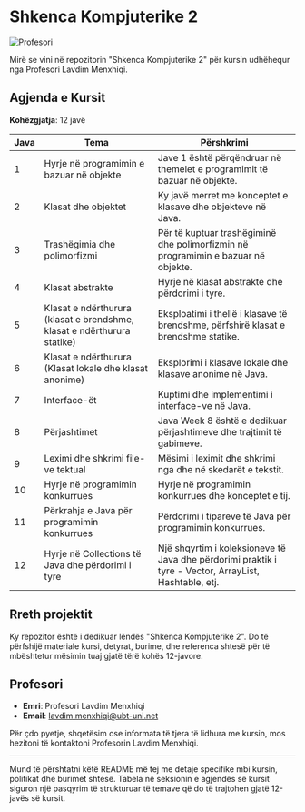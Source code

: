 # Shkenca Kompjuterike 2

![Profesori](https://www.ubt-uni.net/wp-content/uploads/2017/05/IMG_0035-min-scaled.jpg) <!-- Zëvendëso me foton e profesorit -->

Mirë se vini në repozitorin "Shkenca Kompjuterike 2" për kursin udhëhequr nga Profesori Lavdim Menxhiqi.

## Agjenda e Kursit

**Kohëzgjatja**: 12 javë

| Java | Tema                                                                    | Përshkrimi                                                                                            |
| ---- | ----------------------------------------------------------------------- | ----------------------------------------------------------------------------------------------------- |
| 1    | Hyrje në programimin e bazuar në objekte                                | Jave 1 është përqëndruar në themelet e programimit të bazuar në objekte.                              |
| 2    | Klasat dhe objektet                                                     | Ky javë merret me konceptet e klasave dhe objekteve në Java.                                          |
| 3    | Trashëgimia dhe polimorfizmi                                            | Për të kuptuar trashëgiminë dhe polimorfizmin në programimin e bazuar në objekte.                     |
| 4    | Klasat abstrakte                                                        | Hyrje në klasat abstrakte dhe përdorimi i tyre.                                                       |
| 5    | Klasat e ndërthurura (klasat e brendshme, klasat e ndërthurura statike) | Eksploatimi i thellë i klasave të brendshme, përfshirë klasat e brendshme statike.                    |
| 6    | Klasat e ndërthurura (Klasat lokale dhe klasat anonime)                 | Eksplorimi i klasave lokale dhe klasave anonime në Java.                                              |
| 7    | Interface-ët                                                            | Kuptimi dhe implementimi i interface-ve në Java.                                                      |
| 8    | Përjashtimet                                                            | Java Week 8 është e dedikuar përjashtimeve dhe trajtimit të gabimeve.                                 |
| 9    | Leximi dhe shkrimi file-ve tektual                                      | Mësimi i leximit dhe shkrimi nga dhe në skedarët e tekstit.                                           |
| 10   | Hyrje në programimin konkurrues                                         | Hyrje në programimin konkurrues dhe konceptet e tij.                                                  |
| 11   | Përkrahja e Java për programimin konkurrues                             | Përdorimi i tipareve të Java për programimin konkurrues.                                              |
| 12   | Hyrje në Collections të Java dhe përdorimi i tyre                       | Një shqyrtim i koleksioneve të Java dhe përdorimi praktik i tyre - Vector, ArrayList, Hashtable, etj. |

## Rreth projektit

Ky repozitor është i dedikuar lëndës "Shkenca Kompjuterike 2". Do të përfshijë materiale kursi, detyrat, burime, dhe referenca shtesë për të mbështetur mësimin tuaj gjatë tërë kohës 12-javore.

## Profesori

- **Emri**: Profesori Lavdim Menxhiqi
- **Email**: lavdim.menxhiqi@ubt-uni.net
<!-- - **Orari i Zyrës**: [Specifikoni orarin e zyrës këtu] -->

Për çdo pyetje, shqetësim ose informata të tjera të lidhura me kursin, mos hezitoni të kontaktoni Profesorin Lavdim Menxhiqi.

<!-- ## Burime

| Burimi                                   | Përshkrimi                             |
| ---------------------------------------- | -------------------------------------- |
| **Titulli i Librit dhe Autori**          | Profesori Lavdim Menxhiqi              |
| **Email**                                | lavdim.menxhiqi@ubt-uni.net            |
| **Titulli i Librit dhe Autori**          | Informacioni për librat e këtij kursi  |
| **Dokumentacioni ose Tutorialë Online**  | Burime shtesë në internet për mësim    |
| **Linke të dobishme ose faqe interneti** | Linke të tjera të dobishme për mësimin | -->


---

Mund të përshtatni këtë README më tej me detaje specifike mbi kursin, politikat dhe burimet shtesë. Tabela në seksionin e agjendës së kursit siguron një pasqyrim të strukturuar të temave që do të trajtohen gjatë 12-javës së kursit.
